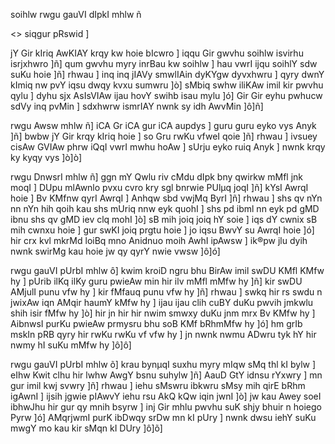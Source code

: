 soihlw
rwgu gauVI dIpkI mhlw ñ

<> siqgur pRswid ]

jY Gir kIriq AwKIAY krqy kw hoie bIcwro ]
iqqu Gir gwvhu soihlw isvirhu isrjxhwro ]ñ]
qum gwvhu myry inrBau kw soihlw ]
hau vwrI ijqu soihlY sdw suKu hoie ]ñ] rhwau ]
inq inq jIAVy smwlIAin dyKYgw dyvxhwru ]
qyry dwnY kImiq nw pvY iqsu dwqy kvxu sumwru ]ò]
sMbiq swhw iliKAw imil kir pwvhu qylu ]
dyhu sjx AsIsVIAw ijau hovY swihb isau mylu ]ó]
Gir Gir eyhu pwhucw sdVy inq pvMin ]
sdxhwrw ismrIAY nwnk sy idh AwvMin ]ô]ñ]

rwgu Awsw mhlw ñ]
iCA Gr iCA gur iCA aupdys ] guru guru eyko vys Anyk ]ñ]
bwbw jY Gir krqy kIriq hoie ] so Gru rwKu vfweI qoie ]ñ] rhwau ]
ivsuey cisAw GVIAw phrw iQqI vwrI mwhu hoAw ]
sUrju eyko ruiq Anyk ] nwnk krqy ky kyqy vys ]ò]ò]

rwgu DnwsrI mhlw ñ]
ggn mY Qwlu riv cMdu dIpk bny qwirkw mMfl jnk moqI ]
DUpu mlAwnlo pvxu cvro kry sgl bnrwie PUlµq joqI ]ñ]
kYsI AwrqI hoie ] Bv KMfnw qyrI AwrqI ]
Anhqw sbd vwjMq ByrI ]ñ] rhwau ]
shs qv nYn nn nYn hih qoih kau shs mUriq nnw eyk quohI ]
shs pd ibml nn eyk pd gMD ibnu shs qv gMD iev clq mohI ]ò]
sB mih joiq joiq hY soie ] iqs dY cwnix sB mih cwnxu hoie ]
gur swKI joiq prgtu hoie ] jo iqsu BwvY su AwrqI hoie ]ó]
hir crx kvl mkrMd loiBq mno Anidnuo moih AwhI ipAwsw ]
ik®pw jlu dyih nwnk swirMg kau hoie jw qy qyrY nwie vwsw ]ô]ó]

rwgu gauVI pUrbI mhlw ô]
kwim kroiD ngru bhu BirAw imil swDU KMfl KMfw hy ]
pUrib ilKq ilKy guru pwieAw min hir ilv mMfl mMfw hy ]ñ]
kir swDU AMjulI punu vfw hy ] kir fMfauq punu vfw hy ]ñ] rhwau ]
swkq hir rs swdu n jwixAw iqn AMqir haumY kMfw hy ]
ijau ijau clih cuBY duKu pwvih jmkwlu shih isir fMfw hy ]ò]
hir jn hir hir nwim smwxy duKu jnm mrx Bv KMfw hy ]
AibnwsI purKu pwieAw prmysru bhu soB KMf bRhmMfw hy ]ó]
hm grIb mskIn pRB qyry hir rwKu rwKu vf vfw hy ]
jn nwnk nwmu ADwru tyk hY hir nwmy hI suKu mMfw hy ]ô]ô]

rwgu gauVI pUrbI mhlw õ]
krau bynµqI suxhu myry mIqw sMq thl kI bylw ]
eIhw Kwit clhu hir lwhw AwgY bsnu suhylw ]ñ]
AauD GtY idnsu rYxwry ] mn gur imil kwj svwry ]ñ] rhwau ]
iehu sMswru ibkwru sMsy mih qirE bRhm igAwnI ]
ijsih jgwie pIAwvY iehu rsu AkQ kQw iqin jwnI ]ò]
jw kau Awey soeI ibhwJhu hir gur qy mnih bsyrw ]
inj Gir mhlu pwvhu suK shjy bhuir n hoiego Pyrw ]ó]
AMqrjwmI purK ibDwqy srDw mn kI pUry ]
nwnk dwsu iehY suKu mwgY mo kau kir sMqn kI DUry ]ô]õ]

